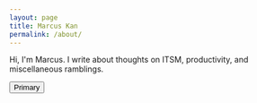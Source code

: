 ```yaml
---
layout: page
title: Marcus Kan
permalink: /about/
---
```


Hi, I'm Marcus. I write about thoughts on ITSM, productivity, and miscellaneous ramblings.

<button type="button" class="btn btn-primary">Primary</button>
